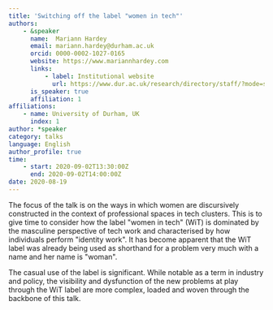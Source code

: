 ```yaml
---
title: 'Switching off the label "women in tech"'
authors:
    - &speaker
      name:  Mariann Hardey
      email: mariann.hardey@durham.ac.uk
      orcid: 0000-0002-1027-0165
      website: https://www.mariannhardey.com
      links:
          - label: Institutional website
            url: https://www.dur.ac.uk/research/directory/staff/?mode=staff&id=8641
      is_speaker: true
      affiliation: 1
affiliations:
    - name: University of Durham, UK
      index: 1
author: *speaker
category: talks
language: English
author_profile: true
time:
    - start: 2020-09-02T13:30:00Z
      end: 2020-09-02T14:00:00Z
date: 2020-08-19
---
```

The focus of the talk is on the ways in which women are discursively constructed
in the context of professional spaces in tech clusters. This is to give time to
consider how the label "women in tech" (WiT) is dominated by the masculine
perspective of tech work and characterised by how individuals perform "identity
work". It has become apparent that the WiT label was already being used as
shorthand for a problem very much with a name and her name is "woman".

The casual use of the label is significant. While notable as a term in industry and
policy, the visibility and dysfunction of the new problems at play through the WiT
label are more complex, loaded and woven through the backbone of this talk.
